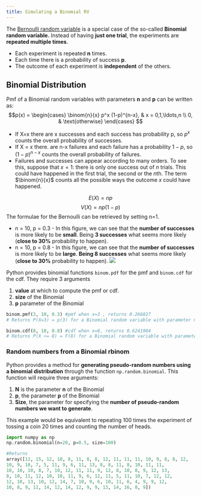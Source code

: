 ```yaml
---
title: Simulating a Binomial RV
---
```


The [Bernoulli random variable](/simulating-and-modelling-to-understand-change/module-i---introduction-and-random-variables-simulation/random-variable-simulation/simulating-a-bernoulli-rv) is a special case of the so-called **Binomial random variable.** Instead of having **just one trial**, the experiments are **repeated multiple times**.
- Each experiment is repeated **n** times.
- Each time there is a probability of success **p**.
- The outcome of each experiment is **independent** of the others.

## Binomial Distribution
Pmf of a Binomial random variables with parameters **n** and **p** can be written as: $$p(x) = \begin{cases}
\binom{n}{x} p^x (1-p)^{n-x}, & x = 0,1,\ldots,n \\
0, & \text{otherwise}
\end{cases}
$$
- If X=x there are x successes and each success has probability p, so $p^x$ counts the overall probability of successes.
- If X = x there. are n-x failures and each failure has a probability $1-p$, so $(1-p)^{n-x}$ counts the overall probability of failures.
- Failures and successes can appear according to many orders. To see this, suppose that $x=1$: there is only one success out of $n$ trials. This could have happened in the first trial, the second or the $n$th. The term $\binom{n}{x}$  counts all the possible ways the outcome $x$ could have happened.

$$E(X)=np$$ $$V(X)=np(1-p)$$
The formulae for the Bernoulli can be retrieved by setting n=1.

- n = 10, p = 0.3 - In this figure, we can see that the **number of successes** is more likely to be **small**. Being **3 successes** what seems more likely (**close to 30%** probability to happen).
- n = 10, p = 0.8 - In this figure, we can see that the **number of successes** is more likely to be **large**. **Being 8 successes** what seems more likely (**close to 30%** probability to happen).
![](../attachments/screenshot-2024-02-26-at-221729.png)

Python provides binomial functions `binom.pdf` for the pmf and `binom.cdf`  for the cdf. They require 3 arguments
1. **value** at which to compute the pmf or cdf.
2. **size** of the Binomial
3. **p** parameter of the Binomial

```python
binom.pmf(3, 10, 0.3) #pmf when x=3 , returns 0.266827
# Returns P(X=3) = p(3) for a Binomial random variable with parameter n=10 and p=0.3

binom.cdf(8, 10, 0.8) #cdf when x=8, returns 0.6241904
# Returns P(X <= 8) = F(8) for a Binomial random variable with parameter n=10 and p=0.8
```

### Random numbers from a Binomial rbinom
Python provides a method for **generating pseudo-random numbers using a binomial distribution** through the function `np.random.binomial`. This function will require three arguments:
1. **N** is the parameter **n** of the Binomial
2. **p**, the parameter **p** of the Binomial
3. **Size**, the parameter for specifying the **number of pseudo-random numbers we want to generate**.

This example would be equivalent to repeating 100 times the experiment of tossing a coin 20 times and counting the number of heads.
```python
import numpy as np
np.random.binomial(n=20, p=0.5, size=100)

#Returns
array([12, 15, 12, 10, 8, 11, 8, 8, 12, 11, 11, 11, 10, 9, 8, 8, 12,
10, 9, 10, 7, 5, 11, 9, 6, 11, 13, 8, 8, 11, 8, 10, 11, 11,
10, 10, 10, 8, 7, 10, 12, 11, 11, 9, 12, 8, 10, 8, 9, 12, 13,
8, 10, 11, 12, 10, 10, 11, 9, 6, 12, 11, 5, 11, 10, 7, 12, 12,
12, 10, 13, 10, 12, 14, 7, 10, 9, 6, 10, 11, 6, 4, 9, 9, 12,
10, 8, 9, 11, 14, 12, 14, 12, 9, 9, 13, 14, 16, 8, 9])
```

